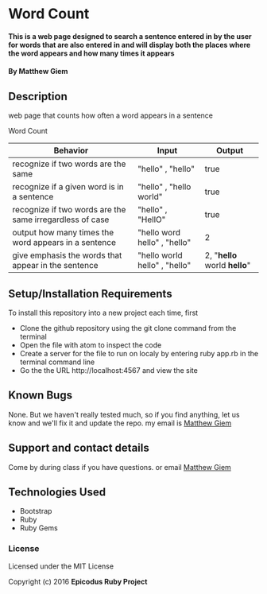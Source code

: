 # Word Count

#### This is a web page designed to search a sentence entered in by the user for words that are also entered in and will display both the places where the word appears and how many times it appears

#### By Matthew Giem

## Description

web page that counts how often a word appears in a sentence

Word Count

|Behavior    |Input   |Output   |
|---|---|---|
|  recognize if two words are the same | "hello" , "hello" | true  |
|  recognize if a given word is in a sentence | "hello" , "hello world"  |  true |
|  recognize if two words are the same irregardless of case | "hello" , "HellO" | true  |
|  output how many times the word appears in a sentence | "hello word hello" , "hello" | 2 |
|  give emphasis the words that appear in the sentence | "hello world hello" , "hello" | 2, "<strong>hello</strong> world <strong>hello</strong>"  |

## Setup/Installation Requirements


To install this repository into a new project each time, first

* Clone the github repository using the git clone command from the terminal
* Open the file with atom to inspect the code
* Create a server for the file to run on localy by entering ruby app.rb in the terminal command line
* Go the the URL http://localhost:4567 and view the site

## Known Bugs

None.  But we haven't really tested much, so if you find anything, let us know and we'll fix it and update the repo. my email is [Matthew Giem](matthew.giem@gmail.com)

## Support and contact details

Come by during class if you have questions. or email [Matthew Giem](matthew.giem@gmail.com)

## Technologies Used

* Bootstrap
* Ruby
* Ruby Gems

### License

Licensed under the MIT License

Copyright (c) 2016 **Epicodus Ruby Project**
